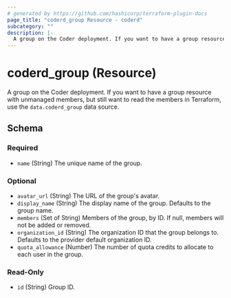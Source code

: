 ```yaml
---
# generated by https://github.com/hashicorp/terraform-plugin-docs
page_title: "coderd_group Resource - coderd"
subcategory: ""
description: |-
  A group on the Coder deployment. If you want to have a group resource with unmanaged members, but still want to read the members in Terraform, use the data.coderd_group data source.
---
```


# coderd_group (Resource)

A group on the Coder deployment. If you want to have a group resource with unmanaged members, but still want to read the members in Terraform, use the `data.coderd_group` data source.



<!-- schema generated by tfplugindocs -->
## Schema

### Required

- `name` (String) The unique name of the group.

### Optional

- `avatar_url` (String) The URL of the group's avatar.
- `display_name` (String) The display name of the group. Defaults to the group name.
- `members` (Set of String) Members of the group, by ID. If null, members will not be added or removed.
- `organization_id` (String) The organization ID that the group belongs to. Defaults to the provider default organization ID.
- `quota_allowance` (Number) The number of quota credits to allocate to each user in the group.

### Read-Only

- `id` (String) Group ID.
